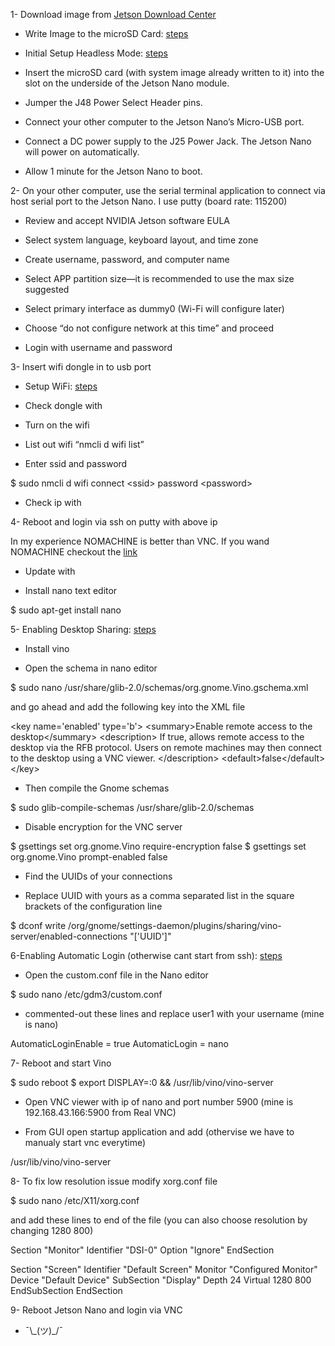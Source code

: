 1- Download image from [Jetson Download Center](https://developer.nvidia.com/embedded/downloads)

-   Write Image to the microSD Card: [steps](https://developer.nvidia.com/embedded/learn/get-started-jetson-nano-devkit#write)

-   Initial Setup Headless Mode: [steps](https://developer.nvidia.com/embedded/learn/get-started-jetson-nano-devkit#setup)

-   Insert the microSD card (with system image already written to it) into the slot on the underside of the Jetson Nano module.
    
-   Jumper the J48 Power Select Header pins.
    
-   Connect your other computer to the Jetson Nano’s Micro-USB port.
    
-   Connect a DC power supply to the J25 Power Jack. The Jetson Nano will power on automatically.
    
-   Allow 1 minute for the Jetson Nano to boot.
    

2- On your other computer, use the serial terminal application to connect via host serial port to the Jetson Nano. I use putty (board rate: 115200)

-   Review and accept NVIDIA Jetson software EULA
    
-   Select system language, keyboard layout, and time zone
    
-   Create username, password, and computer name
    
-   Select APP partition size—it is recommended to use the max size suggested
    
-   Select primary interface as dummy0 (Wi-Fi will configure later)
    
-   Choose “do not configure network at this time” and proceed
    
-   Login with username and password
    

3- Insert wifi dongle in to usb port

-   Setup WiFi: [steps](https://core.docs.ubuntu.com/en/stacks/network/network-manager/docs/configure-wifi-connections)

-   Check dongle with

-   Turn on the wifi

-   List out wifi “nmcli d wifi list”
    
-   Enter ssid and password
    

$ sudo nmcli d wifi connect <ssid\> password <password\>

-   Check ip with

4- Reboot and login via ssh on putty with above ip

In my experience NOMACHINE is better than VNC. If you wand NOMACHINE checkout the [link](https://www.nomachine.com/AR02R01074)

-   Update with

-   Install nano text editor

$ sudo apt-get install nano

5- Enabling Desktop Sharing: [steps](https://www.hackster.io/news/getting-started-with-the-nvidia-jetson-nano-developer-kit-43aa7c298797)

-   Install vino

-   Open the schema in nano editor

$ sudo nano /usr/share/glib-2.0/schemas/org.gnome.Vino.gschema.xml

and go ahead and add the following key into the XML file

 <key name='enabled' type='b'\>
    <summary\>Enable remote access to the desktop</summary\>
    <description\>
      If true, allows remote access to the desktop via the RFB
      protocol. Users on remote machines may then connect to the
      desktop using a VNC viewer.
    </description\>
    <default\>false</default\>
  </key\>

-   Then compile the Gnome schemas

$ sudo glib-compile-schemas /usr/share/glib-2.0/schemas

-   Disable encryption for the VNC server

$ gsettings set org.gnome.Vino require-encryption false
$ gsettings set org.gnome.Vino prompt-enabled false

-   Find the UUIDs of your connections

-   Replace UUID with yours as a comma separated list in the square brackets of the configuration line

$ dconf write /org/gnome/settings-daemon/plugins/sharing/vino-server/enabled-connections "\['UUID'\]"

6-Enabling Automatic Login (otherwise cant start from ssh): [steps](https://vitux.com/how-to-enable-disable-automatic-login-in-ubuntu-18-04-lts/)

-   Open the custom.conf file in the Nano editor

$ sudo nano /etc/gdm3/custom.conf

-   commented-out these lines and replace user1 with your username (mine is nano)

AutomaticLoginEnable = true
AutomaticLogin = nano

7- Reboot and start Vino

$ sudo reboot
$ export DISPLAY=:0 && /usr/lib/vino/vino-server

-   Open VNC viewer with ip of nano and port number 5900 (mine is 192.168.43.166:5900 from Real VNC)
    
-   From GUI open startup application and add (othervise we have to manualy start vnc everytime)
    

/usr/lib/vino/vino-server

8- To fix low resolution issue modify xorg.conf file

$ sudo nano /etc/X11/xorg.conf

and add these lines to end of the file (you can also choose resolution by changing 1280 800)

Section "Monitor"
   Identifier "DSI-0"
   Option    "Ignore"
EndSection

Section "Screen"
   Identifier    "Default Screen"
   Monitor        "Configured Monitor"
   Device        "Default Device"
   SubSection "Display"
       Depth    24
       Virtual 1280 800
   EndSubSection
EndSection

9- Reboot Jetson Nano and login via VNC

-   ¯\\\_(ツ)\_/¯
